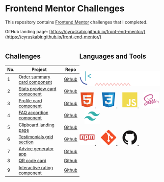 # Frontend Mentor Challenges

This repository contains [Frontend Mentor](https://www.frontendmentor.io/challenges) challenges that I completed.

GitHub landing page: [https://cyruskabir.github.io/front-end-mentor/](https://cyruskabir.github.io/front-end-mentor/)

<div style="display:flex;flex-direction:row-reverse;justify-content:space-between">
<div>

## Languages and Tools 
 <br>
 <a href="https://www.frontendmentor.io/" target="_blank" rel="noreferrer">
    <img
      src="./images/front-end-mentor-logo.svg"
      alt="front end mentor"
      width="350" 
      height="50"
    />
  </a>
  <br>
  <br>
  <a href="https://html.spec.whatwg.org/multipage/" target="_blank" rel="noreferrer">
    <img
      src="https://raw.githubusercontent.com/devicons/devicon/master/icons/html5/html5-original.svg"
      alt="html5"
      width="50"
      height="50"
    />
  </a>  
  &nbsp
  &nbsp
   <a href="https://www.w3.org/TR/css/" target="_blank" rel="noreferrer">
    <img
      src="https://raw.githubusercontent.com/devicons/devicon/master/icons/css3/css3-original.svg"
      alt="html5"
      width="50"
      height="50"
    />
  </a>
  &nbsp
  &nbsp
   <a href="https://developer.mozilla.org/en-US/docs/Web/JavaScript" target="_blank" rel="noreferrer">
    <img
      src="https://raw.githubusercontent.com/devicons/devicon/master/icons/javascript/javascript-plain.svg"
      alt="html5"
      width="50"
      height="50"
    />
  </a>
   &nbsp
  &nbsp
   <a href="https://sass-lang.com/documentation/" target="_blank" rel="noreferrer">
    <img
      src="https://raw.githubusercontent.com/devicons/devicon/master/icons/sass/sass-original.svg"
      alt="html5"
      width="50"
      height="50"
    />
  </a>
  &nbsp
  &nbsp
  <a href="https://docs.npmjs.com/" target="_blank" rel="noreferrer">
    <img
      src="https://raw.githubusercontent.com/devicons/devicon/master/icons/tailwindcss/tailwindcss-plain.svg"
      alt="html5"
      width="50"
      height="50"
    />
  </a>
  <br>
  <br>
  <a href="https://docs.npmjs.com/" target="_blank" rel="noreferrer">
    <img
      src="https://raw.githubusercontent.com/devicons/devicon/master/icons/npm/npm-original-wordmark.svg"
      alt="html5"
      width="50"
      height="50"
    />
  </a>
  &nbsp
  &nbsp
    <a href="https://git-scm.com/doc" target="_blank" rel="noreferrer">
    <img
      src="https://raw.githubusercontent.com/devicons/devicon/master/icons/git/git-plain.svg"
      alt="html5"
      width="50"
      height="50"
    />
  </a>
  &nbsp
  &nbsp
    <a href="https://docs.github.com/en/get-started" target="_blank" rel="noreferrer">
    <img
      src="https://raw.githubusercontent.com/devicons/devicon/master/icons/github/github-original.svg"
      alt="html5"
      width="50"
      height="50"
    />
  </a>
  &nbsp
  &nbsp
</div>

<div>

## Challenges 

| No. | Project                                                                             | Repo |
| --- | ------------------------------------------------------------------------------------------------- | ---- |
| 1   | [Order summary card component](https://cyruskabir.github.io/front-end-mentor/order-summary-card)         | [Github](https://github.com/CyrusKabir/front-end-mentor/tree/main/order-summary-card) |
| 2   | [Stats preview card component](https://cyruskabir.github.io/front-end-mentor/stats-preview-card)         | [Github](https://github.com/CyrusKabir/front-end-mentor/tree/main/stats-preview-card) |
| 3   | [Profile card component](https://cyruskabir.github.io/front-end-mentor/profile-card)| [Github](https://github.com/CyrusKabir/front-end-mentor/tree/main/profile-card) |
| 4   | [FAQ accordion component](https://cyruskabir.github.io/front-end-mentor/faq-accordion-card)| [Github](https://github.com/CyrusKabir/front-end-mentor/tree/main/faq-accordion-card) |
| 5   | [Clipboard landing page](https://cyruskabir.github.io/front-end-mentor/clipboard-landing-page)| [Github](https://github.com/CyrusKabir/front-end-mentor/tree/main/clipboard-landing-page) |
| 6   | [Testimonials grid section](https://cyruskabir.github.io/front-end-mentor/testimonials-grid-section)| [Github](https://github.com/CyrusKabir/front-end-mentor/tree/main/testimonials-grid-section) |
| 7   | [Advice generator app](https://cyruskabir.github.io/front-end-mentor/advice-generator-app)| [Github](https://github.com/CyrusKabir/front-end-mentor/tree/main/advice-generator-app) |
| 8   | [QR code card](https://cyruskabir.github.io/front-end-mentor/qr-code-card)| [Github](https://github.com/CyrusKabir/front-end-mentor/tree/main/qr-code-card) |
| 9   | [Interactive rating component](https://cyruskabir.github.io/front-end-mentor/interactive-rating-card)| [Github](https://github.com/CyrusKabir/front-end-mentor/tree/main/interactive-rating-card) |

</div>

</div>
